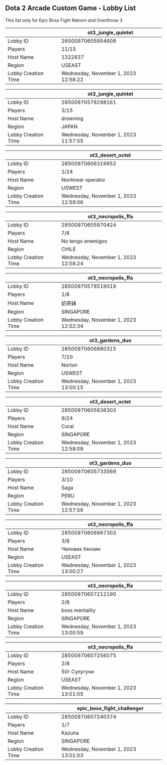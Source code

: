 ## Dota 2 Arcade Custom Game - Lobby List

This list only for Epic Boss Fight Reborn and Overthrow 3

|  | ot3_jungle_quintet |
| ------ | ------ |
| Lobby ID | 28500970605954608 |
| Players | 11/15 |
| Host Name | 1322837 |
| Region | USEAST |
| Lobby Creation Time | Wednesday, November 1, 2023 12:58:22 |


|  | ot3_jungle_quintet |
| ------ | ------ |
| Lobby ID | 28500970576298161 |
| Players | 3/15 |
| Host Name | drowning |
| Region | JAPAN |
| Lobby Creation Time | Wednesday, November 1, 2023 11:57:55 |


|  | ot3_desert_octet |
| ------ | ------ |
| Lobby ID | 28500970606319952 |
| Players | 1/24 |
| Host Name | Nonlinear operator |
| Region | USWEST |
| Lobby Creation Time | Wednesday, November 1, 2023 12:59:06 |


|  | ot3_necropolis_ffa |
| ------ | ------ |
| Lobby ID | 28500970605970424 |
| Players | 7/8 |
| Host Name | No tengo enemigos |
| Region | CHILE |
| Lobby Creation Time | Wednesday, November 1, 2023 12:58:24 |


|  | ot3_necropolis_ffa |
| ------ | ------ |
| Lobby ID | 28500970578519019 |
| Players | 1/8 |
| Host Name | 奶茶妹 |
| Region | SINGAPORE |
| Lobby Creation Time | Wednesday, November 1, 2023 12:02:34 |


|  | ot3_gardens_duo |
| ------ | ------ |
| Lobby ID | 28500970606880315 |
| Players | 7/10 |
| Host Name | Norton |
| Region | USWEST |
| Lobby Creation Time | Wednesday, November 1, 2023 13:00:15 |


|  | ot3_desert_octet |
| ------ | ------ |
| Lobby ID | 28500970605838303 |
| Players | 9/24 |
| Host Name | Coral |
| Region | SINGAPORE |
| Lobby Creation Time | Wednesday, November 1, 2023 12:58:08 |


|  | ot3_gardens_duo |
| ------ | ------ |
| Lobby ID | 28500970605733569 |
| Players | 3/10 |
| Host Name | Saga |
| Region | PERU |
| Lobby Creation Time | Wednesday, November 1, 2023 12:57:56 |


|  | ot3_necropolis_ffa |
| ------ | ------ |
| Lobby ID | 28500970606967303 |
| Players | 3/8 |
| Host Name | Человек бензин |
| Region | USEAST |
| Lobby Creation Time | Wednesday, November 1, 2023 13:00:27 |


|  | ot3_necropolis_ffa |
| ------ | ------ |
| Lobby ID | 28500970607212190 |
| Players | 2/8 |
| Host Name | boss mentality |
| Region | SINGAPORE |
| Lobby Creation Time | Wednesday, November 1, 2023 13:00:59 |


|  | ot3_necropolis_ffa |
| ------ | ------ |
| Lobby ID | 28500970607256075 |
| Players | 2/8 |
| Host Name | 50г Сулугуни |
| Region | USEAST |
| Lobby Creation Time | Wednesday, November 1, 2023 13:01:05 |


|  | epic_boss_fight_challenger |
| ------ | ------ |
| Lobby ID | 28500970607240374 |
| Players | 1/7 |
| Host Name | Kazuha |
| Region | SINGAPORE |
| Lobby Creation Time | Wednesday, November 1, 2023 13:01:03 |


